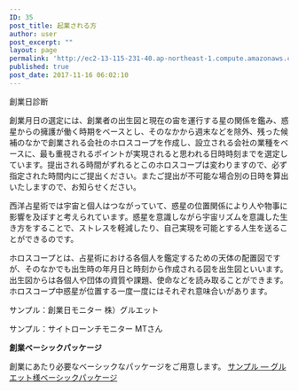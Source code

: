 ```yaml
---
ID: 35
post_title: 起業される方
author: user
post_excerpt: ""
layout: page
permalink: 'http://ec2-13-115-231-40.ap-northeast-1.compute.amazonaws.com/ja/%e8%b5%b7%e6%a5%ad%e3%81%95%e3%82%8c%e3%82%8b%e6%96%b9/'
published: true
post_date: 2017-11-16 06:02:10
---
```

創業日診断

創業月日の選定には、創業者の出生図と現在の宙を運行する星の関係を鑑み、惑星からの擁護が働く時期をベースとし、そのなかから週末などを除外、残った候補のなかで創業される会社のホロスコープを作成し、設立される会社の業種をベースに、最も重視されるポイントが実現されると思われる日時時刻までを選定しています。提出される時間がずれるとこのホロスコープは変わりますので、必ず指定された時間内にご提出ください。またご提出が不可能な場合別の日時を算出いたしますので、お知らせください。

西洋占星術では宇宙と個人はつながっていて、惑星の位置関係により人や物事に影響を及ぼすと考えられています。惑星を意識しながら宇宙リズムを意識した生き方をすることで、ストレスを軽減したり、自己実現を可能とする人生を送ることができるのです。

ホロスコープとは、占星術における各個人を鑑定するための天体の配置図ですが、そのなかでも出生時の年月日と時刻から作成される図を出生図といいます。出生図からは各個人や団体の資質や課題、使命などを読み取ることができます。ホロスコープ中惑星が位置する一度一度にはそれぞれ意味合いがあります。

サンプル：創業日モニター 株）グルエット

サンプル：サイトローンチモニター MTさん

<strong>創業ベーシックパッケージ</strong>

創業にあたり必要なベーシックなパッケージをご用意します。
<a href="http://ec2-13-115-231-40.ap-northeast-1.compute.amazonaws.com/ja/%e3%83%99%e3%83%bc%e3%82%b7%e3%83%83%e3%82%af%e3%83%91%e3%83%83%e3%82%b1%e3%83%bc%e3%82%b8%e3%82%b0%e3%83%ab%e3%82%a8%e3%83%83%e3%83%88%e6%a0%aa%e5%bc%8f%e4%bc%9a%e7%a4%be/" rel="noopener" target="_blank">サンプル — グルエット様ベーシックパッケージ</a>